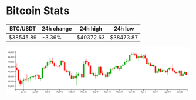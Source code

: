 # Bitcoin Stats

BTC/USDT|24h change|24h high|24h low|
|---|---|---|---|
|$38545.89|-3.36%|$40372.63|$38473.87|

<img src="./chart.svg">
